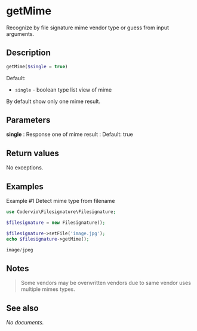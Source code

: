 # getMime

Recognize by file signature mime vendor type or guess from input arguments.

## Description

```php
getMime($single = true)
```

Default:
- `single` - boolean type list view of mime

By default show only one mime result.

## Parameters

__single__
: Response one of mime result
: Default: true

## Return values

No exceptions.

## Examples

Example #1 Detect mime type from filename
```php
use Codervio\Filesignature\Filesignature;

$filesignature = new Filesignature();

$filesignature->setFile('image.jpg');
echo $filesignature->getMime();
```

```php
image/jpeg
```

## Notes

> Some vendors may be overwritten vendors due to same vendor uses multiple mimes types.

## See also

_No documents._